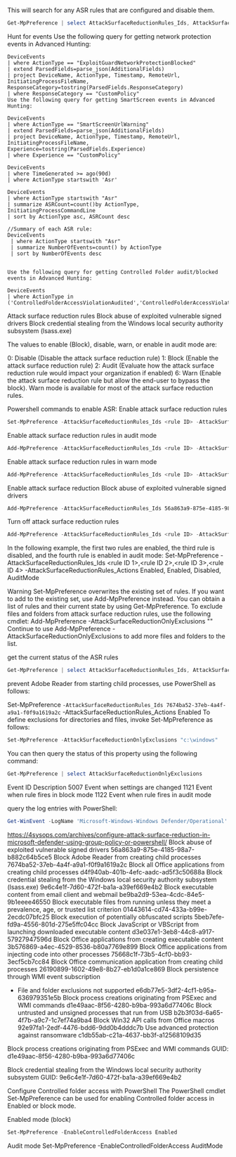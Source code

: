 This will search for any ASR rules that are configured and disable them. 
```Powershell
Get-MpPreference | select AttackSurfaceReductionRules_Ids, AttackSurfaceReductionRules_Actions | ForEach-Object -ProcessGet-MpPreference | select AttackSurfaceReductionRules_Ids, AttackSurfaceReductionRules_Actions | ForEach-Object -Process { Add-MpPreference -AttackSurfaceReductionRules_Ids $_.AttackSurfaceReductionRules_Ids -AttackSurfaceReductionRules_Actions Disabled }
```







Hunt for events
Use the following query for getting network protection events in Advanced Hunting:

```kql
DeviceEvents
| where ActionType == "ExploitGuardNetworkProtectionBlocked"
| extend ParsedFields=parse_json(AdditionalFields)
| project DeviceName, ActionType, Timestamp, RemoteUrl, InitiatingProcessFileName, ResponseCategory=tostring(ParsedFields.ResponseCategory)
| where ResponseCategory == "CustomPolicy"
Use the following query for getting SmartScreen events in Advanced Hunting:

DeviceEvents
| where ActionType == "SmartScreenUrlWarning"
| extend ParsedFields=parse_json(AdditionalFields)
| project DeviceName, ActionType, Timestamp, RemoteUrl, InitiatingProcessFileName, Experience=tostring(ParsedFields.Experience)
| where Experience == "CustomPolicy"

DeviceEvents
| where TimeGenerated >= ago(90d)
| where ActionType startswith 'Asr'

DeviceEvents
| where ActionType startswith "Asr"
| summarize ASRCount=count()by ActionType, InitiatingProcessCommandLine 
| sort by ActionType asc, ASRCount desc 

//Summary of each ASR rule:
DeviceEvents
 | where ActionType startswith "Asr" 
 | summarize NumberOfEvents=count() by ActionType
 | sort by NumberOfEvents desc


Use the following query for getting Controlled Folder audit/blocked events in Advanced Hunting:

DeviceEvents
| where ActionType in ('ControlledFolderAccessViolationAudited','ControlledFolderAccessViolationBlocked')
```

Attack surface reduction rules
Block abuse of exploited vulnerable signed drivers
Block credential stealing from the Windows local security authority subsystem (lsass.exe)

The values to enable (Block), disable, warn, or enable in audit mode are:

0: Disable (Disable the attack surface reduction rule)
1: Block (Enable the attack surface reduction rule)
2: Audit (Evaluate how the attack surface reduction rule would impact your organization if enabled)
6: Warn (Enable the attack surface reduction rule but allow the end-user to bypass the block). Warn mode is available for most of the attack surface reduction rules.


Powershell commands to enable ASR: 
Enable attack surface reduction rules 
```powershell
Set-MpPreference -AttackSurfaceReductionRules_Ids <rule ID> -AttackSurfaceReductionRules_Actions Enabled
```
Enable attack surface reduction rules in audit mode	
```powershell
Add-MpPreference -AttackSurfaceReductionRules_Ids <rule ID> -AttackSurfaceReductionRules_Actions AuditMode
```
Enable attack surface reduction rules in warn mode 
```powershell
Add-MpPreference -AttackSurfaceReductionRules_Ids <rule ID> -AttackSurfaceReductionRules_Actions Warn
```
Enable attack surface reduction Block abuse of exploited vulnerable signed drivers 
```powershell
Add-MpPreference -AttackSurfaceReductionRules_Ids 56a863a9-875e-4185-98a7-b882c64b5ce5 -AttackSurfaceReductionRules_Actions Enabled
```
Turn off attack surface reduction rules 
```powershell
Add-MpPreference -AttackSurfaceReductionRules_Ids <rule ID> -AttackSurfaceReductionRules_Actions Disabled
```


In the following example, the first two rules are enabled, the third rule is disabled, and the fourth rule is enabled in audit mode: Set-MpPreference -AttackSurfaceReductionRules_Ids <rule ID 1>,<rule ID 2>,<rule ID 3>,<rule ID 4> -AttackSurfaceReductionRules_Actions Enabled, Enabled, Disabled, AuditMode


 Warning
Set-MpPreference overwrites the existing set of rules. If you want to add to the existing set, use Add-MpPreference instead. You can obtain a list of rules and their current state by using Get-MpPreference.
To exclude files and folders from attack surface reduction rules, use the following cmdlet:
Add-MpPreference -AttackSurfaceReductionOnlyExclusions "<fully qualified path or resource>"
Continue to use Add-MpPreference -AttackSurfaceReductionOnlyExclusions to add more files and folders to the list.



get the current status of the ASR rules
```powershell
Get-MpPreference | select AttackSurfaceReductionRules_Ids, AttackSurfaceReductionRules_Actions
```


prevent Adobe Reader from starting child processes, use PowerShell as follows:

Set-MpPreference `
-AttackSurfaceReductionRules_Ids 7674ba52-37eb-4a4f-a9a1-f0f9a1619a2c `
-AttackSurfaceReductionRules_Actions Enabled
To define exclusions for directories and files, invoke Set-MpPreference as follows:

```powershell
Set-MpPreference -AttackSurfaceReductionOnlyExclusions "c:\windows"
```

You can then query the status of this property using the following command:
```powershell
Get-MpPreference | select AttackSurfaceReductionOnlyExclusions
```


Event ID	Description
5007	Event when settings are changed
1121	Event when rule fires in block mode
1122	Event when rule fires in audit mode


query the log entries with PowerShell:
```powershell
Get-WinEvent -LogName 'Microsoft-Windows-Windows Defender/Operational' | where {$_.ID -eq "5007" -or $_.ID -like "112?"}
```

https://4sysops.com/archives/configure-attack-surface-reduction-in-microsoft-defender-using-group-policy-or-powershell/
Block abuse of exploited vulnerable signed drivers	56a863a9-875e-4185-98a7-b882c64b5ce5
Block Adobe Reader from creating child processes	7674ba52-37eb-4a4f-a9a1-f0f9a1619a2c
Block all Office applications from creating child processes	d4f940ab-401b-4efc-aadc-ad5f3c50688a
Block credential stealing from the Windows local security authority subsystem (lsass.exe)	9e6c4e1f-7d60-472f-ba1a-a39ef669e4b2
Block executable content from email client and webmail	be9ba2d9-53ea-4cdc-84e5-9b1eeee46550
Block executable files from running unless they meet a prevalence, age, or trusted list criterion	01443614-cd74-433a-b99e-2ecdc07bfc25
Block execution of potentially obfuscated scripts	5beb7efe-fd9a-4556-801d-275e5ffc04cc
Block JavaScript or VBScript from launching downloaded executable content	d3e037e1-3eb8-44c8-a917-57927947596d
Block Office applications from creating executable content	3b576869-a4ec-4529-8536-b80a7769e899
Block Office applications from injecting code into other processes	75668c1f-73b5-4cf0-bb93-3ecf5cb7cc84
Block Office communication application from creating child processes	26190899-1602-49e8-8b27-eb1d0a1ce869
Block persistence through WMI event subscription
* File and folder exclusions not supported	e6db77e5-3df2-4cf1-b95a-636979351e5b
Block process creations originating from PSExec and WMI commands	d1e49aac-8f56-4280-b9ba-993a6d77406c
Block untrusted and unsigned processes that run from USB	b2b3f03d-6a65-4f7b-a9c7-1c7ef74a9ba4
Block Win32 API calls from Office macros	92e97fa1-2edf-4476-bdd6-9dd0b4dddc7b
Use advanced protection against ransomware	c1db55ab-c21a-4637-bb3f-a12568109d35









Block process creations originating from PSExec and WMI commands
GUID: d1e49aac-8f56-4280-b9ba-993a6d77406c


Block credential stealing from the Windows local security authority subsystem
GUID: 9e6c4e1f-7d60-472f-ba1a-a39ef669e4b2



































Configure Controlled folder access with PowerShell
The PowerShell cmdlet Set-MpPreference can be used for enabling Controlled folder access in Enabled or block mode.

Enabled mode (block)
```powershell
Set-MpPreference -EnableControlledFolderAccess Enabled
```
Audit mode
Set-MpPreference -EnableControlledFolderAccess AuditMode
